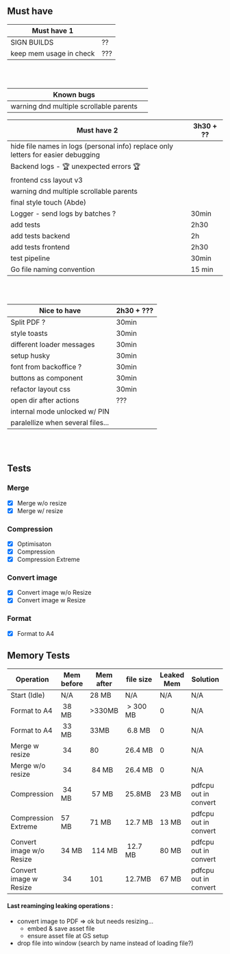 ## Must have                          
| Must have 1 | |
| ---------------------| ----------|
| SIGN BUILDS                |                 ??|
| keep mem usage in check      | ??? |
<br/>
<br/>

| Known bugs |                                 |
| ---------------------| ----------|
| warning dnd multiple scrollable parents||

| Must have 2 |                                3h30 + ?? |
| ---------------------| ----------|
| hide file names in logs (personal info) replace only letters for easier debugging ||
| Backend logs - 🏆 unexpected errors 🏆
| frontend css layout v3||
| warning dnd multiple scrollable parents||
| final style touch (Abde)||
| Logger - send logs by batches ?                                | 30min |
| add tests          |                         2h30|
| add tests backend   |    2h|
| add tests frontend   |   2h30|
| test pipeline         |                      30min|
| Go file naming convention |                   15 min|

<br/>
<br/>

| Nice to have                 | 2h30 + ??? |
| --------------------- | ----------|
| Split PDF ?                                 | 30min |
| style toasts                  | 30min |
| different loader messages     | 30min |
| setup husky                   | 30min |
| font from backoffice ?        | 30min |
| buttons as component          | 30min |
| refactor layout css           | 30min |
| open dir after actions        | ??? |
| internal mode unlocked w/ PIN | |
| paralellize when several files... | |

<br/>
<br/>

## Tests
### Merge
- [x] Merge w/o resize
- [x] Merge w/ resize
### Compression
- [x] Optimisaton
- [x] Compression
- [x] Compression Extreme
### Convert image
- [x] Convert image w/o Resize
- [x] Convert image w Resize
### Format
- [x] Format to A4

## Memory Tests
| Operation | Mem before | Mem after | file size | Leaked Mem | Solution |
| ------------ | ----- | ----- | ----- | ----- | ----- |
| Start (Idle) | N/A | 28 MB | N/A | N/A | N/A |
| Format to A4 | 38 MB | >330MB | > 300 MB | 0 | N/A |
| Format to A4 | 33 MB | 33MB | 6.8 MB | 0 | N/A |
| Merge w resize | 34 | 80 | 26.4 MB | 0 | N/A |
| Merge w/o resize | 34 | 84 MB| 26.4 MB | 0 | N/A |
| Compression | 34 MB| 57 MB | 25.8MB | 23 MB | pdfcpu out in convert |
| Compression Extreme | 57 MB | 71 MB | 12.7 MB | 13 MB | pdfcpu out in convert |
| Convert image w/o Resize | 34 MB | 114 MB | 12.7 MB| 80 MB | pdfcpu out in convert |
| Convert image w Resize | 34 | 101 | 12.7MB | 67 MB | pdfcpu out in convert |


#### Last reaminging leaking operations : 
  - convert image to PDF => ok but needs resizing...
    - embed & save asset file
    - ensure asset file at GS setup
  - drop file into window (search by name instead of loading file?)